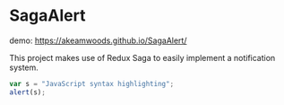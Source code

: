 # SagaAlert

demo: https://akeamwoods.github.io/SagaAlert/

This project makes use of Redux Saga to easily implement a notification system. 

```javascript
var s = "JavaScript syntax highlighting";
alert(s);
```
